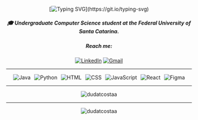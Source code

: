 <div align="center">

[![Typing SVG](https://readme-typing-svg.herokuapp.com?font=Fira+Code&duration=4000&pause=1000&color=ff79c6&center=true&vCenter=true&width=435&lines=Hi%2C+I%27m+Maria+Eduarda!)](https://git.io/typing-svg)

<h5 align="center">🎓 Undergraduate Computer Science student at the Federal University of Santa Catarina.</h5>

<h5 align="center">Reach me:</h5>

[![LinkedIn](https://img.shields.io/badge/linkedin-%230077B5.svg?style=for-the-badge&logo=linkedin&logoColor=white)](https://www.linkedin.com/in/maria-eduarda-teixeira-costa-b2979a331/) [![Gmail](https://img.shields.io/badge/Gmail-D14836?style=for-the-badge&logo=gmail&logoColor=white)](mailto:dudatcostaa@gmail.com)

---

<div style="display: flex; justify-content: center; gap: 10px; flex-wrap: wrap;">
  <img src="https://img.shields.io/badge/java-%23007ACC.svg?style=for-the-badge&logo=java&logoColor=white" alt="Java" />
  <img src="https://img.shields.io/badge/python-3670A0?style=for-the-badge&logo=python&logoColor=ffdd54" alt="Python" />
  <img src="https://img.shields.io/badge/html5-%23E34F26.svg?style=for-the-badge&logo=html5&logoColor=white" alt="HTML" />
  <img src="https://img.shields.io/badge/css3-%231572B6.svg?style=for-the-badge&logo=css3&logoColor=white" alt="CSS" />
  <img src="https://img.shields.io/badge/javascript-%23323330.svg?style=for-the-badge&logo=javascript&logoColor=%23F7DF1E" alt="JavaScript" />
  <img src="https://img.shields.io/badge/react-%2320232a.svg?style=for-the-badge&logo=react&logoColor=%2361DAFB" alt="React" />
  <img src="https://img.shields.io/badge/figma-%23F24E1E.svg?style=for-the-badge&logo=figma&logoColor=white" alt="Figma" />
</div>

---

<img align="center" src="https://github-readme-stats.vercel.app/api/top-langs?username=dudatcostaa&show_icons=true&locale=en&layout=compact&theme=radical" alt="dudatcostaa" />

---

<img align="center" src="https://github-readme-stats.vercel.app/api?username=dudatcostaa&show_icons=true&locale=en&theme=radical" alt="dudatcostaa" />

</div>
